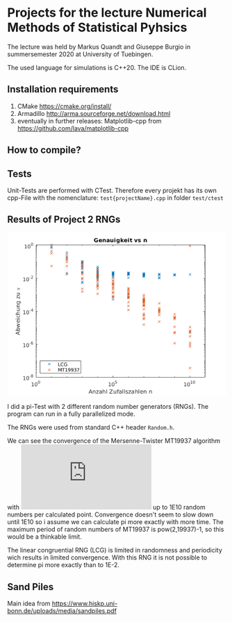 # Projects for the lecture Numerical Methods of Statistical Pyhsics
The lecture was held by Markus Quandt and Giuseppe Burgio in summersemester 2020 at University of Tuebingen.

The used language for simulations is C++20. The IDE is CLion.

## Installation requirements
1. CMake https://cmake.org/install/
2. Armadillo http://arma.sourceforge.net/download.html
3. eventually in further releases: Matplotlib-cpp from https://github.com/lava/matplotlib-cpp


## How to compile?

## Tests
Unit-Tests are performed with CTest.
Therefore every projekt has its own cpp-File with the nomenclature: `test{projectName}.cpp` in folder `test/ctest`

## Results of Project 2 RNGs

![Diagram of Convergence](./Projects/RngTests/Genauigkeit_vs_n_1E10.png)

I did a pi-Test with 2 different random number generators (RNGs).
The program can run in a fully parallelized mode.

The RNGs were used from standard C++ header `Random.h`.

We can see the convergence of the Mersenne-Twister MT19937 algorithm with
![O(sqrt(n))](https://latex.codecogs.com/gif.latex?%5Cmathcal%7BO%7D%28%5Csqrt%7Bn%7D%29)
up to 1E10 random numbers per calculated point.
Convergence doesn't seem to slow down until 1E10 so i assume we can calculate pi more exactly with more time.
The maximum period of random numbers of MT19937 is pow(2,19937)-1, so this would be a thinkable limit.

The linear congruential RNG (LCG) is limited in randomness and periodicity wich results in limited convergence.
With this RNG it is not possible to determine pi more exactly than to 1E-2.

## Sand Piles
Main idea from https://www.hiskp.uni-bonn.de/uploads/media/sandpiles.pdf

